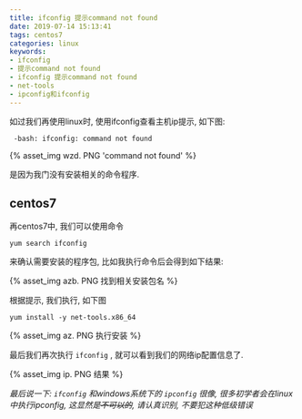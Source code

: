 ```yaml
---
title: ifconfig 提示command not found
date: 2019-07-14 15:13:41
tags: centos7
categories: linux
keywords:
- ifconfig
- 提示command not found
- ifconfig 提示command not found
- net-tools
- ipconfig和ifconfig
---
```

 如过我们再使用linux时, 使用ifconfig查看主机ip提示, 如下图:

``` shell
 -bash: ifconfig: command not found
```

{% asset_img wzd. PNG 'command not found' %}

是因为我门没有安装相关的命令程序.

## centos7

再centos7中, 我们可以使用命令

    
    yum search ifconfig

来确认需要安装的程序包, 比如我执行命令后会得到如下结果:

{% asset_img azb. PNG 找到相关安装包名 %}

根据提示, 我们执行, 如下图

    yum install -y net-tools.x86_64

{% asset_img az. PNG 执行安装 %}

最后我们再次执行 `ifconfig` , 就可以看到我们的网络ip配置信息了.

{% asset_img ip. PNG 结果 %}

*最后说一下: `ifconfig` 和windows系统下的 `ipconfig` 很像, 很多初学者会在linux中执行ipconfig, 这显然是~~不可以的~~, 请认真识别, 不要犯这种低级错误*

